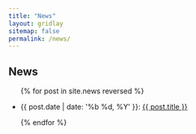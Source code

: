 ```yaml
---
title: "News"
layout: gridlay
sitemap: false
permalink: /news/
---
```


## News

<ul>
  {% for post in site.news reversed %}
    <li>
      <p>{{ post.date | date: '%b %d, %Y' }}: <a href="{{ site.url }}{{ site.baseurl }}{{ post.url }}">{{ post.title }}</a></p>
    </li>
  {% endfor %}
</ul>
